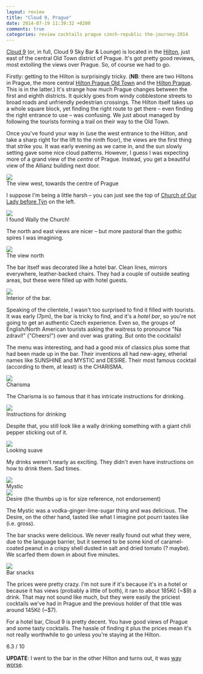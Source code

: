 ```yaml
---
layout: review
title: "Cloud 9, Prague"
date: 2014-07-19 11:39:32 +0200
comments: true
categories: review cocktails prague czech-republic the-journey-2014
---
```


<div itemprop="description">

  <p><a href="http://www.cloud9.cz/"><span itemprop="itemreviewed">Cloud 9</span></a> (or, in full, Cloud 9 Sky Bar & Lounge) is located in the <a href="https://www.google.com/maps/preview?safe=off&ie=UTF-8&fb=1&cid=4324379790027078551&q=Hilton+Prague+Hotel&ei=BVnGU-X9E-aV7Ab6loCQDQ&ved=0CMQBEPwSMAo">Hilton</a>, just east of the central Old Town district of Prague. It's got pretty good reviews, most extolling the views over Prague. So, of course we had to go.</p>

  <p>Firstly: getting to the Hilton is surprisingly tricky. (<strong>NB</strong>: there are two Hiltons in Prague, the more central <a href="http://d1pa4et5htdsls.cloudfront.net/images/vfml/1/1/2/9/6/1/5/709926e0_prgothi_74095_s-original.jpg">Hilton Prague Old Town</a> and the <a href="http://www.hotels-in-czech.com/clfiles/photos/big/29-hilton-budova.jpg">Hilton Prague</a>. This is in the latter.) It's strange how much Prague changes between the first and eighth districts. It quickly goes from windy cobblestone streets to broad roads and unfriendly pedestrian crossings. The Hilton itself takes up a whole square block, yet finding the right route to get there – even finding the right entrance to use – was confusing. We just about managed by following the tourists forming a trail on their way to the Old Town.</p>

  <p>Once you've found your way in (use the west entrance to the Hilton, and take a sharp right for the lift to the ninth floor), the views are the first thing that strike you. It was early evening as we came in, and the sun slowly setting gave some nice cloud patterns. However, I guess I was expecting more of a grand view of the <em>centre</em> of Prague. Instead, you get a beautiful view of the Allianz building next door.</p>

  <div class="img">
    <a href="{{ root_url }}/images/the-journey/prague/cloud9/view-west.jpg">
      <img src="/images/the-journey/prague/cloud9/view-west.jpg">
    </a>
    <div class="alt">The view west, towards the centre of Prague</div>
  </div>

  <p>I suppose I'm being a little harsh – you can just see the top of <a href="http://en.wikipedia.org/wiki/Church_of_Our_Lady_before_T%C3%BDn">Church of Our Lady before Týn</a> on the left. </p>
  
  <div class="img">
    <a href="{{ root_url }}/images/the-journey/prague/cloud9/view-tyn.jpg">
      <img src="/images/the-journey/prague/cloud9/view-tyn.png">
    </a>
    <div class="alt">I found <span class="strike">Wally</span> the Church!</div>
  </div>

  <p>The north and east views are nicer – but more pastoral than the gothic spires I was imagining.</p>

  <div class="img">
    <a href="{{ root_url }}/images/the-journey/prague/cloud9/view-north.jpg">
      <img src="/images/the-journey/prague/cloud9/view-north.jpg">
    </a>
    <div class="alt">The view north</div>
  </div>

  <p>The bar itself was decorated like a hotel bar. Clean lines, mirrors everywhere, leather-backed chairs. They had a couple of outside seating areas, but these were filled up with hotel guests.</p>

  <div class="img">
    <a href="{{ root_url }}/images/the-journey/prague/cloud9/bar-interior.jpg">
      <img src="/images/the-journey/prague/cloud9/bar-interior.jpg">
    </a>
    <div class="alt">Interior of the bar.</div>
  </div>

  <p>Speaking of the clientele, I wasn't too surprised to find it filled with tourists. It was early (7pm), the bar is tricky to find, and it's a <em>hotel bar</em>, so you're not going to get an authentic Czech experience. Even so, the groups of English/North American tourists asking the waitress to pronounce "Na zdraví!" ("Cheers!") over and over was grating. But onto the cocktails!</p>

  <p>The menu was interesting, and had a good mix of classics plus some that had been made up in the bar. Their inventions all had new-agey, etherial names like SUNSHINE and MYSTIC and DESIRE. Their most famous cocktail (according to them, at least) is the CHARISMA.</p>

  <div class="img">
    <a href="{{ root_url }}/images/the-journey/prague/cloud9/charisma.jpg">
      <img src="/images/the-journey/prague/cloud9/charisma.jpg">
    </a>
    <div class="alt">Charisma</div>
  </div>

  <p>The Charisma is so famous that it has intricate instructions for drinking.</p>

  <div class="img">
    <a href="{{ root_url }}/images/the-journey/prague/cloud9/charisma-instructions.jpg">
      </a><img src="/images/the-journey/prague/cloud9/charisma-instructions
      .jpg">
    <div class="alt">Instructions for drinking</div>
  </div>

  <p>Despite that, you still look like a wally drinking something with a giant chili pepper sticking out of it.</p>

  <div class="img">
    <a href="{{ root_url }}/images/the-journey/prague/cloud9/charisma-drinking.jpg">
      <img src="/images/the-journey/prague/cloud9/charisma-drinking.jpg">
    </a>
    <div class="alt">Looking suave</div>
  </div>

  <p>My drinks weren't nearly as exciting. They didn't even have instructions on how to drink them. Sad times.</p>

  <div class="img">
    <a href="{{ root_url }}/images/the-journey/prague/cloud9/mystic.jpg">
      <img src="/images/the-journey/prague/cloud9/mystic.jpg">
    </a>
    <div class="alt">Mystic</div>
  </div>

  <div class="img">
    <a href="{{ root_url }}/images/the-journey/prague/cloud9/desire.jpg">
      <img src="/images/the-journey/prague/cloud9/desire.jpg">
    </a>
    <div class="alt">Desire (the thumbs up is for size reference, not endorsement)</div>
  </div>

  <p>The Mystic was a vodka-ginger-lime-sugar thing and was delicious. The Desire, on the other hand, tasted like what I imagine pot pourri tastes like (i.e. gross).</p>

  <p>The bar snacks were delicious. We never really found out what they were, due to the language barrier, but it seemed to be some kind of caramel-coated peanut in a crispy shell dusted in salt and dried tomato (? maybe). We scarfed them down in about five minutes.</p>

  <div class="img">
    <a href="{{ root_url }}/images/the-journey/prague/cloud9/bar-snack.jpg">
      <img src="/images/the-journey/prague/cloud9/bar-snack.jpg">
    </a>
    <div class="alt">Bar snacks</div>
  </div>

  <p>The prices were pretty crazy. I'm not sure if it's because it's in a hotel or because it has views (probably a little of both), it ran to about 185Kč (~$9) a drink. That may not sound like much, but they were easily the priciest cocktails we've had in Prague and the previous holder of that title was around 145Kč (~$7).</p>

  <p><span itemprop="summary">For a hotel bar, Cloud 9 is pretty decent. You have good views of Prague and some tasty cocktails. The hassle of finding it plus the prices mean it's not really worthwhile to go unless you're staying at the Hilton.</span></p>

  <p class="score">
    <span itemprop="rating" itemscope itemtype="http://data-vocabulary.org/Rating">
      <span itemprop="value">6.3</span> 
      <meta itemprop="best" content="10"/> / 10
    </span> 
  </p>

  <p><strong>UPDATE</strong>: I went to the bar in the other Hilton and turns out, it was <a href="">way worse</a>.</p>
</div>